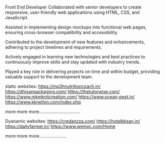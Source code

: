Front End Developer Collaborated with senior developers to create responsive, user-friendly web applications using HTML, CSS, and JavaScript.

Assisted in implementing design mockups into functional web pages, ensuring cross-browser compatibility and accessibility.

Contributed to the development of new features and enhancements, adhering to project timelines and requirements.

Actively engaged in learning new technologies and best practices to continuously improve skills and stay updated with industry trends.

Played a key role in delivering projects on time and within budget, providing valuable support to the development team.

static websites: https://mp3hnutritioncoach.in/ https://dhisanpackaging.com/ https://thetutorwise.com/ https://www.mkmknitcreation.com/ https://www.ocean-pest.in/ https://www.kknetlon.com/index.php

more more more.................................

Dyanamic websites: https://credanzza.com/ https://hotelbksan.in/ https://dailyfarmer.in/ https://www.wemyc.com/Home

more more more......................
